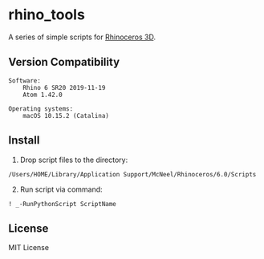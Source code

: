 # rhino_tools

A series of simple scripts for [Rhinoceros 3D](https://www.rhino3d.com).

## Version Compatibility
```
Software:
    Rhino 6 SR20 2019-11-19
    Atom 1.42.0

Operating systems:
    macOS 10.15.2 (Catalina)
```
## Install

1. Drop script files to the directory:
```
/Users/HOME/Library/Application Support/McNeel/Rhinoceros/6.0/Scripts
```

2. Run script via command:
```
! _-RunPythonScript ScriptName

```

## License

MIT License
